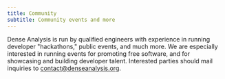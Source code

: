 ```yaml
---
title: Community
subtitle: Community events and more
---
```


Dense Analysis is run by qualified engineers with experience in running
developer "hackathons," public events, and much more. We are especially
interested in running events for promoting free software, and for showcasing and
building developer talent. Interested parties should mail inquiries to
contact@denseanalysis.org.
